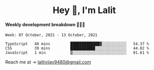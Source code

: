 <h1 align="center">Hey 👋, I'm Lalit</h1>

#### Weekly development breakdown 👨🏻‍💻
<!--START_SECTION:waka-->
```text
Week: 07 October, 2021 - 13 October, 2021

TypeScript   48 mins         █████████████▓░░░░░░░░░░░   54.37 % 
CSS          39 mins         ███████████░░░░░░░░░░░░░░   44.02 % 
JavaScript   1 min           ▒░░░░░░░░░░░░░░░░░░░░░░░░   01.61 % 
```
<!--END_SECTION:waka-->

Reach me at → lalitvijay9480@gmail.com
